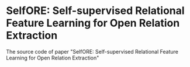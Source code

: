 # SelfORE: Self-supervised Relational Feature Learning for Open Relation Extraction
The source code of paper "SelfORE: Self-supervised Relational Feature Learning for Open Relation Extraction"

